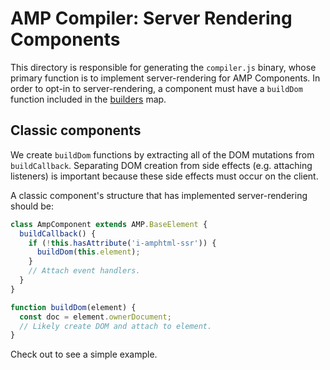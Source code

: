 # AMP Compiler: Server Rendering Components

This directory is responsible for generating the `compiler.js` binary, whose primary function is to implement server-rendering for AMP Components.
In order to opt-in to server-rendering, a component must have a `buildDom` function included in the [builders](./builders.js) map.

## Classic components

We create `buildDom` functions by extracting all of the DOM mutations from `buildCallback`.
Separating DOM creation from side effects (e.g. attaching listeners) is important because these side effects must occur on the client.

A classic component's structure that has implemented server-rendering should be:

```js
class AmpComponent extends AMP.BaseElement {
  buildCallback() {
    if (!this.hasAttribute('i-amphtml-ssr')) {
      buildDom(this.element);
    }
    // Attach event handlers.
  }
}

function buildDom(element) {
  const doc = element.ownerDocument;
  // Likely create DOM and attach to element.
}
```

Check out [<amp-layout>](../builtins/amp-layout/amp-layout.js) to see a simple example.

<!-- TODO(samouri): Create Bento section when the details finalize. -->
